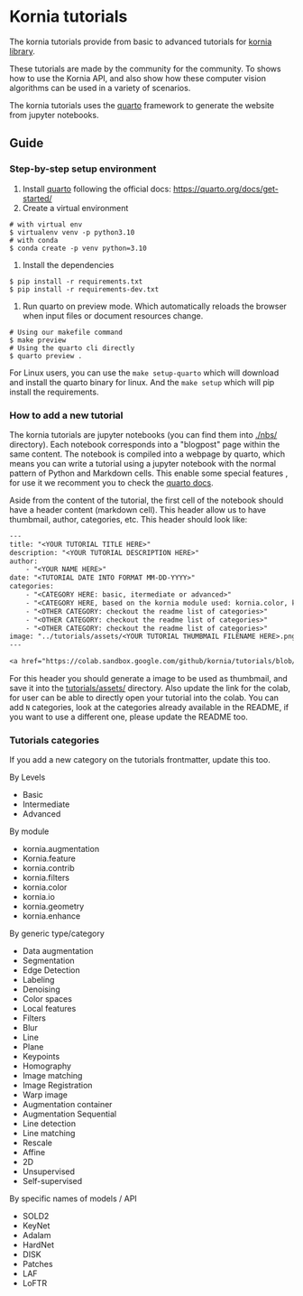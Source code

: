 # Kornia tutorials

The kornia tutorials provide from basic to advanced tutorials for [kornia library](https://github.com/kornia/kornia).

These tutorials are made by the community for the community. To shows how to use the Kornia API, and also show how these
 computer vision algorithms can be used in a variety of scenarios.

The kornia tutorials uses the [quarto](https://quarto.org/) framework to generate the website from jupyter notebooks.

## Guide


### Step-by-step setup environment
1. Install [quarto](https://quarto.org/) following the official docs: https://quarto.org/docs/get-started/
1. Create a virtual environment
```console
# with virtual env
$ virtualenv venv -p python3.10
# with conda
$ conda create -p venv python=3.10
```
1. Install the dependencies
```console
$ pip install -r requirements.txt
$ pip install -r requirements-dev.txt
```
1. Run quarto on preview mode. Which automatically reloads the browser when input files or document resources change.
```console
# Using our makefile command
$ make preview
# Using the quarto cli directly
$ quarto preview .
```

For Linux users, you can use the `make setup-quarto` which will download and install the quarto binary for linux.
And the `make setup` which will pip install the requirements.

### How to add a new tutorial

The kornia tutorials are jupyter notebooks (you can find them into [./nbs/](./nbs/) directory). Each notebook corresponds into a
"blogpost" page within the same content. The notebook is compiled into a webpage by quarto, which means you can write a
tutorial using a jupyter notebook with the normal pattern of Python and Markdown cells. This enable some special features
, for use it we recomment you to check the [quarto docs](https://quarto.org/docs/).

Aside from the content of the tutorial, the first cell of the notebook should have a header content (markdown cell). This header
allow us to have thumbmail, author, categories, etc. This header should look like:

```txt
---
title: "<YOUR TUTORIAL TITLE HERE>"
description: "<YOUR TUTORIAL DESCRIPTION HERE>"
author:
    - "<YOUR NAME HERE>"
date: "<TUTORIAL DATE INTO FORMAT MM-DD-YYYY>"
categories:
    - "<CATEGORY HERE: basic, itermediate or advanced>"
    - "<CATEGORY HERE, based on the kornia module used: kornia.color, kornia.augmentation, etc>"
    - "<OTHER CATEGORY: checkout the readme list of categories>"
    - "<OTHER CATEGORY: checkout the readme list of categories>"
    - "<OTHER CATEGORY: checkout the readme list of categories>"
image: "../tutorials/assets/<YOUR TUTORIAL THUMBMAIL FILENAME HERE>.png"
---

<a href="https://colab.sandbox.google.com/github/kornia/tutorials/blob/master/nbs/<YOUR TUTORIAL FILENAME HERE>.ipynb"><img src="https://colab.research.google.com/assets/colab-badge.svg" alt="Open in google colab"></a>
```

For this header you should generate a image to be used as thumbmail, and save it into the [tutorials/assets/](./tutorials/assets/)
directory. Also update the link for the colab, for user can be able to directly open your tutorial into the colab. You can add
`N` categories, look at the categories already available in the README, if you want to use a different one, please update the
README too.


### Tutorials categories
If you add a new category on the tutorials frontmatter, update this too.

By Levels
- Basic
- Intermediate
- Advanced

By module
- kornia.augmentation
- Kornia.feature
- kornia.contrib
- kornia.filters
- kornia.color
- kornia.io
- kornia.geometry
- kornia.enhance

By generic type/category
- Data augmentation
- Segmentation
- Edge Detection
- Labeling
- Denoising
- Color spaces
- Local features
- Filters
- Blur
- Line
- Plane
- Keypoints
- Homography
- Image matching
- Image Registration
- Warp image
- Augmentation container
- Augmentation Sequential
- Line detection
- Line matching
- Rescale
- Affine
- 2D
- Unsupervised
- Self-supervised

By specific names of models / API
- SOLD2
- KeyNet
- Adalam
- HardNet
- DISK
- Patches
- LAF
- LoFTR

